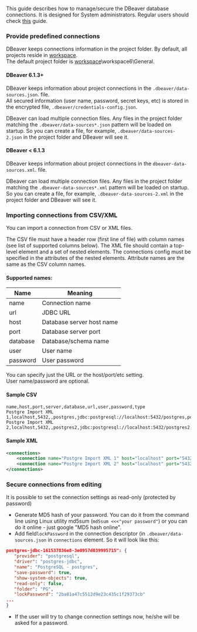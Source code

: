 This guide describes how to manage/secure the DBeaver database connections.
It is designed for System administrators. Regular users should check [this](Connect-to-database) guide.

### Provide predefined connections
DBeaver keeps connections information in the project folder. By default, all projects reside in [workspace](Workspace-Location).  
The default project folder is [workspace](Workspace-Location)\workspace6\General.  

#### DBeaver 6.1.3+
DBeaver keeps information about project connections in the `.dbeaver/data-sources.json`. file.  
All secured information (user name, password, secret keys, etc) is stored in the encrypted file, `.dbeaver/credentials-config.json`.  

DBeaver can load multiple connection files. Any files in the project folder matching the `.dbeaver/data-sources*.json` pattern will be loaded on startup. So you can create a file, for example, `.dbeaver/data-sources-2.json` in the project folder and DBeaver will see it.

#### DBeaver < 6.1.3
DBeaver keeps information about project connections in the `dbeaver-data-sources.xml`. file.  

DBeaver can load multiple connection files. Any files in the project folder matching the `.dbeaver-data-sources*.xml` pattern will be loaded on startup. So you can create a file, for example, `.dbeaver-data-sources-2.xml` in the project folder and DBeaver will see it.

### Importing connections from CSV/XML
You can import a connection from CSV or XML files.

The CSV file must have a header row (first line of file) with column names (see list of supported columns below).
The XML file should contain a top-level element and a set of nested elements. The connections config must be specified in the attributes of the nested elements. Attribute names are the same as the CSV column names.

#### Supported names:
| Name | Meaning |
-----------|-------------|
|name|Connection name|
|url|JDBC URL|
|host|Database server host name|
|port|Database server port|
|database|Database/schema name|
|user|User name|
|password|User password|
You can specify just the URL or the host/port/etc setting.  
User name/password are optional.

#### Sample CSV
```
name,host,port,server,database,url,user,password,type
Postgre Import XML 1,localhost,5432,,postgres,jdbc:postgresql://localhost:5432/postgres,postgres,postgres,dev
Postgre Import XML 2,localhost,5432,,postgres2,jdbc:postgresql://localhost:5432/postgres2,postgres2,postgres2,prod
```
#### Sample XML
```xml
<connections>
	<connection name="Postgre Import XML 1" host="localhost" port="5432" server="" database="postgres" url="jdbc:postgresql://localhost:5432/postgres" user="postgres" password="postgres" type="dev"/>
	<connection name="Postgre Import XML 2" host="localhost" port="5432" server="" database="postgres" url="jdbc:postgresql://localhost:5432/postgres2" user="postgres2" password="postgres2" type="prod"/>
</connections>
```

### Secure connections from editing
It is possible to set the connection settings as read-only (protected by password)
- Generate MD5 hash of your password. You can do it from the command line using Linux utility md5sum (`md5sum <<<"your password"`) or you can do it online - just google "MD5 hash online".
- Add field`lockPassword` in the connection descriptor (in `.dbeaver/data-sources.json` in `connections` element. So it will look like this:

```json
postgres-jdbc-161537836e8-3e0957d039995715": {
   "provider": "postgresql",
   "driver": "postgres-jdbc",
   "name": "PostgreSQL - postgres",
   "save-password": true,
   "show-system-objects": true,
   "read-only": false,
   "folder": "PG",
   "lockPassword": "2ba81a47c5512d9e23c435c1f29373cb"
...
}
```

- If the user will try to change connection settings now, he/she will be asked for a password.
